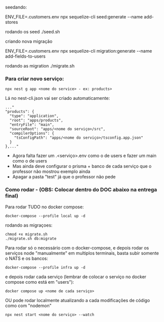 seedando:

ENV_FILE=.customers.env npx sequelize-cli  seed:generate --name add-stores

rodando os seed
./seed.sh

criando nova migração

ENV_FILE=.customers.env npx sequelize-cli migration:generate --name add-fields-to-users

rodando as migration
./migrate.sh

### Para criar novo serviço:
```
npx nest g app <nome do service> - ex: products>
```
Lá no nest-cli.json vai ser criado automaticamente:
```
..."
"products": {
  "type": "application",
  "root": "apps/products",
  "entryFile": "main",
  "sourceRoot": "apps/<nome do serviço>/src",
  "compilerOptions": {
    "tsConfigPath": "apps/<nome do serviço>/tsconfig.app.json"
  }
},..."
```
- Agora falta fazer um .<serviço>.env como o de users e fazer um main como o de users
- Mas  ainda deve configurar o prisma + banco de cada serviço que o professor não mostrou exemplo ainda
- Apagar a pasta "test" já que o professor não pede



### Como rodar - (OBS: Colocar dentro do DOC abaixo na entrega final)
Para rodar TUDO no docker compose:
```
docker-compose --profile local up -d
```

rodando as migraçoes:
```
chmod +x migrate.sh
./migrate.sh db:migrate
```

Para rodar só o necessário com o docker-compose, e depois rodar os serviços node "manualmente" em multiplos terminais, basta subir somente o NATS e os bancos:
```
docker-compose --profile infra up -d
```
e depois rodar cada serviço (lembrar de colocar o serviço no docker compose como está em "users"):
```
docker compose up <nome de cada serviço>
```
OU pode rodar localmente atualizando a cada modificações de código como com "nodemon"
```
npx nest start <nome do serviço> --watch
```
